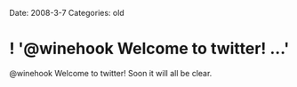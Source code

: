 Date: 2008-3-7
Categories: old

# ! '@winehook Welcome to twitter! ...'

@winehook Welcome to twitter! Soon it will all be clear.
